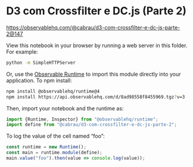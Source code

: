 # D3 com Crossfilter e DC.js (Parte 2)

https://observablehq.com/@cabrau/d3-com-crossfilter-e-dc-js-parte-2@147

View this notebook in your browser by running a web server in this folder. For
example:

~~~sh
python -m SimpleHTTPServer
~~~

Or, use the [Observable Runtime](https://github.com/observablehq/runtime) to
import this module directly into your application. To npm install:

~~~sh
npm install @observablehq/runtime@4
npm install https://api.observablehq.com/d/8ad98558f8455969.tgz?v=3
~~~

Then, import your notebook and the runtime as:

~~~js
import {Runtime, Inspector} from "@observablehq/runtime";
import define from "@cabrau/d3-com-crossfilter-e-dc-js-parte-2";
~~~

To log the value of the cell named “foo”:

~~~js
const runtime = new Runtime();
const main = runtime.module(define);
main.value("foo").then(value => console.log(value));
~~~
